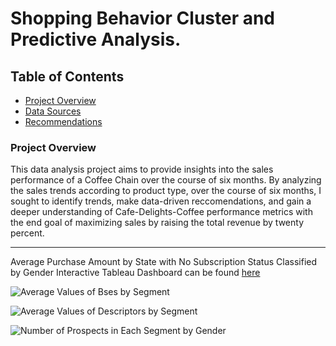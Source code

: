 # Shopping Behavior Cluster and Predictive Analysis.
 
## Table of Contents

- [Project Overview](#project-overview)
- [Data Sources](#data-sources)
- [Recommendations](#recommendations)

### Project Overview

This data analysis project aims to provide insights into the sales performance of a Coffee Chain over the course of six months. By analyzing the sales trends according to product type, over the course of six months, I sought to identify trends, make data-driven reccomendations, and gain a deeper understanding of Cafe-Delights-Coffee performance metrics with the end goal of maximizing sales by raising the total revenue by twenty percent.

---

Average Purchase Amount by State with No Subscription Status Classified by Gender Interactive Tableau Dashboard can be found [here](https://public.tableau.com/views/Chapter3Clustersegmentationmap/Dashboard1?:language=en-US&:sid=&:redirect=auth&:display_count=n&:origin=viz_share_link)


![Average Values of Bses by Segment](https://github.com/user-attachments/assets/43d6d9ed-a600-4872-8cef-013c34b1b164)

![Average Values of Descriptors by Segment](https://github.com/user-attachments/assets/8046d0d3-36b8-4142-afb1-af7895edd738)

![Number of Prospects in Each Segment by Gender](https://github.com/user-attachments/assets/688949e3-204d-4045-9920-b174dc7fa9fe)
